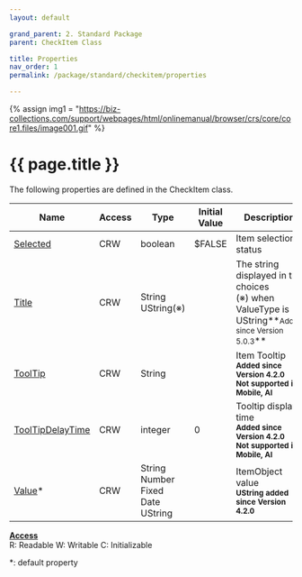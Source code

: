 ```yaml
---
layout: default

grand_parent: 2. Standard Package
parent: CheckItem Class

title: Properties
nav_order: 1
permalink: /package/standard/checkitem/properties

---
```

{% assign img1 = "https://biz-collections.com/support/webpages/html/onlinemanual/browser/crs/core/core1.files/image001.gif" %}


# {{ page.title }}

The following properties are defined in the CheckItem class.

|Name       | Access | Type   | Initial Value |  Description |
|----------	|--------|--------|---------------|--------------|
|[Selected](/package/standard/checkitem/properties/selected) | CRW | boolean | $FALSE | Item selection status |
|[Title](/package/standard/checkitem/properties/title) | CRW | String<br>UString(※) | |The string displayed in the choices<br>(※) when ValueType is UString**<small>Added since Version 5.0.3</small>** |
|[ToolTip](/package/standard/checkitem/properties/ToolTip) | CRW | String |  | Item Tooltip<br>**<small>Added since Version 4.2.0</small>**<br>**<small>Not supported in Mobile, AI</small>** |
|[ToolTipDelayTime](/package/standard/checkitem/properties/ToolTipDelayTime) | CRW | integer | 0 | Tooltip display time<br>**<small>Added since Version 4.2.0</small>**<br>**<small>Not supported in Mobile, AI</small>** |
|[Value](/package/standard/checkitem/properties/value)* | CRW | String<br>Number<br>Fixed<br>Date<br>UString |  | ItemObject value<br>**<small>UString added since Version 4.2.0</small>** |


<u><b>Access</b></u><br>
R: Readable
W: Writable
C: Initializable

*: default property